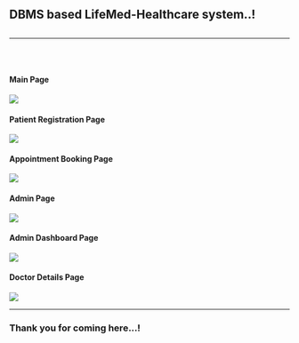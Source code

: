 <h2>DBMS based LifeMed-Healthcare system..!<h2/>
<hr/>
<br/>

<h4>Main Page</h4>
<img src="https://github.com/user-attachments/assets/0d1ab8ee-e5cf-4443-aafb-51267ca93112"/>

<h4>Patient Registration Page</h4>
<img src="https://github.com/user-attachments/assets/517504a5-4c80-4599-88b8-53651cb076f4"/>
<h4>Appointment Booking Page</h4>
<img src="https://github.com/user-attachments/assets/1cf9d8ee-9705-4d2d-bf77-85b0c1e98594"/>
<h4>Admin Page</h4>
<img src="https://github.com/user-attachments/assets/8b7c21f0-b44d-43a7-bb9d-faf80bf2aeab"/>
<h4>Admin Dashboard Page</h4>
<img src="https://github.com/user-attachments/assets/b7114c69-d555-4bb3-9d1d-8edf8b91a5bb"/>
<h4>Doctor Details Page</h4>
<img src="https://github.com/user-attachments/assets/7dd1b8f4-46b0-4368-aa46-32c494a2ea20"/>
<br/>
<hr/>
<h3>Thank you for coming here...!</h3>
